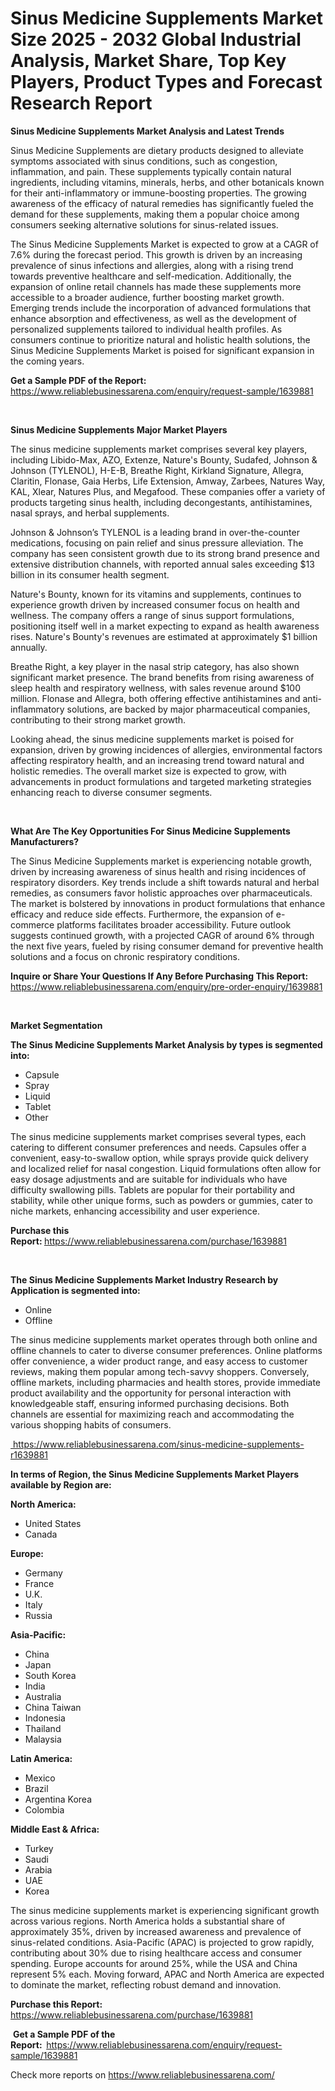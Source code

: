<p><h1>Sinus Medicine Supplements Market Size 2025 - 2032 Global Industrial Analysis, Market Share, Top Key Players, Product Types and Forecast Research Report</h1></p><p><strong>Sinus Medicine Supplements Market Analysis and Latest Trends</strong></p>
<p><p>Sinus Medicine Supplements are dietary products designed to alleviate symptoms associated with sinus conditions, such as congestion, inflammation, and pain. These supplements typically contain natural ingredients, including vitamins, minerals, herbs, and other botanicals known for their anti-inflammatory or immune-boosting properties. The growing awareness of the efficacy of natural remedies has significantly fueled the demand for these supplements, making them a popular choice among consumers seeking alternative solutions for sinus-related issues.</p><p>The Sinus Medicine Supplements Market is expected to grow at a CAGR of 7.6% during the forecast period. This growth is driven by an increasing prevalence of sinus infections and allergies, along with a rising trend towards preventive healthcare and self-medication. Additionally, the expansion of online retail channels has made these supplements more accessible to a broader audience, further boosting market growth. Emerging trends include the incorporation of advanced formulations that enhance absorption and effectiveness, as well as the development of personalized supplements tailored to individual health profiles. As consumers continue to prioritize natural and holistic health solutions, the Sinus Medicine Supplements Market is poised for significant expansion in the coming years.</p></p>
<p><strong>Get a Sample PDF of the Report:&nbsp;</strong> <a href="https://www.reliablebusinessarena.com/enquiry/request-sample/1639881?utm_campaign=2632&utm_medium=2&utm_source=Github&utm_content=ia&utm_term=05042025&utm_id=sinus-medicine-supplements">https://www.reliablebusinessarena.com/enquiry/request-sample/1639881</a></p>
<p>&nbsp;</p>
<p><strong>Sinus Medicine Supplements Major Market Players</strong></p>
<p><p>The sinus medicine supplements market comprises several key players, including Libido-Max, AZO, Extenze, Nature's Bounty, Sudafed, Johnson & Johnson (TYLENOL), H-E-B, Breathe Right, Kirkland Signature, Allegra, Claritin, Flonase, Gaia Herbs, Life Extension, Amway, Zarbees, Natures Way, KAL, Xlear, Natures Plus, and Megafood. These companies offer a variety of products targeting sinus health, including decongestants, antihistamines, nasal sprays, and herbal supplements.</p><p>Johnson & Johnson’s TYLENOL is a leading brand in over-the-counter medications, focusing on pain relief and sinus pressure alleviation. The company has seen consistent growth due to its strong brand presence and extensive distribution channels, with reported annual sales exceeding $13 billion in its consumer health segment.</p><p>Nature's Bounty, known for its vitamins and supplements, continues to experience growth driven by increased consumer focus on health and wellness. The company offers a range of sinus support formulations, positioning itself well in a market expecting to expand as health awareness rises. Nature's Bounty's revenues are estimated at approximately $1 billion annually.</p><p>Breathe Right, a key player in the nasal strip category, has also shown significant market presence. The brand benefits from rising awareness of sleep health and respiratory wellness, with sales revenue around $100 million. Flonase and Allegra, both offering effective antihistamines and anti-inflammatory solutions, are backed by major pharmaceutical companies, contributing to their strong market growth.</p><p>Looking ahead, the sinus medicine supplements market is poised for expansion, driven by growing incidences of allergies, environmental factors affecting respiratory health, and an increasing trend toward natural and holistic remedies. The overall market size is expected to grow, with advancements in product formulations and targeted marketing strategies enhancing reach to diverse consumer segments.</p></p>
<p>&nbsp;</p>
<p><strong>What Are The Key Opportunities For Sinus Medicine Supplements Manufacturers?</strong></p>
<p><p>The Sinus Medicine Supplements market is experiencing notable growth, driven by increasing awareness of sinus health and rising incidences of respiratory disorders. Key trends include a shift towards natural and herbal remedies, as consumers favor holistic approaches over pharmaceuticals. The market is bolstered by innovations in product formulations that enhance efficacy and reduce side effects. Furthermore, the expansion of e-commerce platforms facilitates broader accessibility. Future outlook suggests continued growth, with a projected CAGR of around 6% through the next five years, fueled by rising consumer demand for preventive health solutions and a focus on chronic respiratory conditions.</p></p>
<p><strong>Inquire or Share Your Questions If Any Before Purchasing This Report:</strong> <a href="https://www.reliablebusinessarena.com/enquiry/pre-order-enquiry/1639881?utm_campaign=2632&utm_medium=2&utm_source=Github&utm_content=ia&utm_term=05042025&utm_id=sinus-medicine-supplements">https://www.reliablebusinessarena.com/enquiry/pre-order-enquiry/1639881</a></p>
<p>&nbsp;</p>
<p><strong>Market Segmentation</strong></p>
<p><strong>The Sinus Medicine Supplements Market Analysis by types is segmented into:</strong></p>
<p><ul><li>Capsule</li><li>Spray</li><li>Liquid</li><li>Tablet</li><li>Other</li></ul></p>
<p><p>The sinus medicine supplements market comprises several types, each catering to different consumer preferences and needs. Capsules offer a convenient, easy-to-swallow option, while sprays provide quick delivery and localized relief for nasal congestion. Liquid formulations often allow for easy dosage adjustments and are suitable for individuals who have difficulty swallowing pills. Tablets are popular for their portability and stability, while other unique forms, such as powders or gummies, cater to niche markets, enhancing accessibility and user experience.</p></p>
<p><strong>Purchase this Report:&nbsp;</strong><a href="https://www.reliablebusinessarena.com/purchase/1639881?utm_campaign=2632&utm_medium=2&utm_source=Github&utm_content=ia&utm_term=05042025&utm_id=sinus-medicine-supplements">https://www.reliablebusinessarena.com/purchase/1639881</a></p>
<p>&nbsp;</p>
<p><strong>The Sinus Medicine Supplements Market Industry Research by Application is segmented into:</strong></p>
<p><ul><li>Online</li><li>Offline</li></ul></p>
<p><p>The sinus medicine supplements market operates through both online and offline channels to cater to diverse consumer preferences. Online platforms offer convenience, a wider product range, and easy access to customer reviews, making them popular among tech-savvy shoppers. Conversely, offline markets, including pharmacies and health stores, provide immediate product availability and the opportunity for personal interaction with knowledgeable staff, ensuring informed purchasing decisions. Both channels are essential for maximizing reach and accommodating the various shopping habits of consumers.</p></p>
<p><a href="https://www.reliablebusinessarena.com/sinus-medicine-supplements-r1639881?utm_campaign=2632&utm_medium=2&utm_source=Github&utm_content=ia&utm_term=05042025&utm_id=sinus-medicine-supplements">&nbsp;https://www.reliablebusinessarena.com/sinus-medicine-supplements-r1639881</a></p>
<p><strong>In terms of Region, the Sinus Medicine Supplements Market Players available by Region are:</strong></p>
<p>
    <p> <strong> North America: </strong>
        <ul>
            <li>United States</li>
            <li>Canada</li>
        </ul>
        </p> 
    <p> <strong> Europe: </strong>
        <ul>
            <li>Germany</li>
            <li>France</li>
            <li>U.K.</li>
            <li>Italy</li>
            <li>Russia</li>
        </ul>
        </p> 
    <p> <strong> Asia-Pacific: </strong>
        <ul>
            <li>China</li>
            <li>Japan</li>
            <li>South Korea</li>
            <li>India</li>
            <li>Australia</li>
            <li>China Taiwan</li>
            <li>Indonesia</li>
            <li>Thailand</li>
            <li>Malaysia</li>
        </ul>
        </p> 
    <p> <strong> Latin America: </strong>
        <ul>
            <li>Mexico</li>
            <li>Brazil</li>
            <li>Argentina Korea</li>
            <li>Colombia</li>
        </ul>
        </p> 
    <p> <strong> Middle East & Africa: </strong>
        <ul>
            <li>Turkey</li>
            <li>Saudi</li>
            <li>Arabia</li>
            <li>UAE</li>
            <li>Korea</li>
        </ul>
    </p>
    </p>
<p><p>The sinus medicine supplements market is experiencing significant growth across various regions. North America holds a substantial share of approximately 35%, driven by increased awareness and prevalence of sinus-related conditions. Asia-Pacific (APAC) is projected to grow rapidly, contributing about 30% due to rising healthcare access and consumer spending. Europe accounts for around 25%, while the USA and China represent 5% each. Moving forward, APAC and North America are expected to dominate the market, reflecting robust demand and innovation.</p></p>
<p><strong>Purchase this Report: </strong><a href="https://www.reliablebusinessarena.com/purchase/1639881?utm_campaign=2632&utm_medium=2&utm_source=Github&utm_content=ia&utm_term=05042025&utm_id=sinus-medicine-supplements">https://www.reliablebusinessarena.com/purchase/1639881</a></p>
<p>&nbsp;<strong>Get a Sample PDF of the Report:&nbsp;&nbsp;</strong><a href="https://www.reliablebusinessarena.com/enquiry/request-sample/1639881?utm_campaign=2632&utm_medium=2&utm_source=Github&utm_content=ia&utm_term=05042025&utm_id=sinus-medicine-supplements">https://www.reliablebusinessarena.com/enquiry/request-sample/1639881</a></p>
<p><strong></strong></p>
<p>Check more reports on <a href="https://www.reliablebusinessarena.com/?utm_campaign=2632&utm_medium=2&utm_source=Github&utm_content=ia&utm_term=05042025&utm_id=sinus-medicine-supplements">https://www.reliablebusinessarena.com/</a></p>